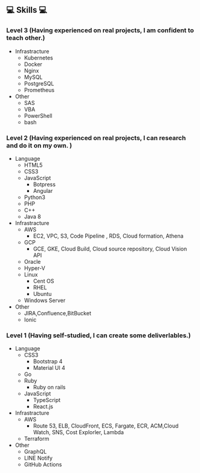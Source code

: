 ## 💻 Skills 💻

### Level 3 (Having experienced on real projects, I am confident to teach other.) 
- Infrastracture
  - Kubernetes
  - Docker
  - Nginx
  - MySQL
  - PostgreSQL
  - Prometheus
- Other
  - SAS
  - VBA
  - PowerShell
  - bash

### Level 2 (Having experienced on real projects, I can research and do it on my own. )
- Language
  - HTML5
  - CSS3
  - JavaScript
    - Botpress
    - Angular
  - Python3
  - PHP
  - C++
  - Java 8
- Infrastracture
  - AWS
    - EC2, VPC, S3, Code Pipeline , RDS, Cloud formation, Athena
  - GCP
    - GCE, GKE, Cloud Build, Cloud source repository, Cloud Vision API
  - Oracle
  - Hyper-V
  - Linux
    - Cent OS
    - RHEL
    - Ubuntu
  - Windows Server
- Other
   - JIRA,Confluence,BitBucket
   - Ionic


### Level 1 (Having self-studied, I can create some deliverlables.)
- Language
  - CSS3
    - Bootstrap 4
    - Material UI 4
  - Go
  - Ruby
    - Ruby on rails
  - JavaScript
    - TypeScript
    - React.js
- Infrastracture
  - AWS
    - Route 53, ELB, CloudFront, ECS, Fargate, ECR, ACM,Cloud Watch, SNS, Cost Explorler, Lambda
  - Terraform
- Other 
  - GraphQL 
  - LINE Notify
  - GitHub Actions
